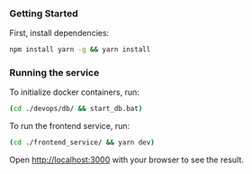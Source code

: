 ### Getting Started

First, install dependencies:

```bash
npm install yarn -g && yarn install
```

### Running the service

To initialize docker containers, run:
```bash
(cd ./devops/db/ && start_db.bat)
```
To run the frontend service, run:
```bash
(cd ./frontend_service/ && yarn dev)
```
Open [http://localhost:3000](http://localhost:3000) with your browser to see the result.
